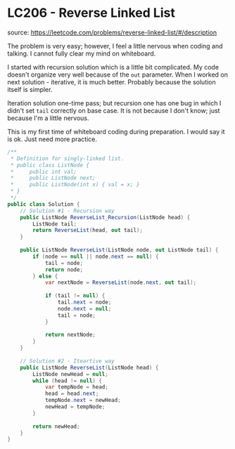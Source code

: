 # LC206 - Reverse Linked List
source: https://leetcode.com/problems/reverse-linked-list/#/description

The problem is very easy; however, I feel a little nervous when coding and talking. I cannot fully clear my mind on whiteboard. 

I started with recursion solution which is a little bit complicated. My code doesn't organize very well because of the `out` parameter. When I worked on next solution - iterative, it is much better. Probably because the solution itself is simpler. 

Iteration solution one-time pass; but recursion one has one bug in which I didn't set `tail` correctly on base case. It is not because I don't know; just because I'm a little nervous. 

This is my first time of whiteboard coding during preparation. I would say it is ok. Just need more practice.

``` c#
/**
 * Definition for singly-linked list.
 * public class ListNode {
 *     public int val;
 *     public ListNode next;
 *     public ListNode(int x) { val = x; }
 * }
 */
public class Solution {
    // Solution #1 - Recursion way
    public ListNode ReverseList_Recursion(ListNode head) {
        ListNode tail;
        return ReverseList(head, out tail);
    }
    
    public ListNode ReverseList(ListNode node, out ListNode tail) {
        if (node == null || node.next == null) {
            tail = node;
            return node;
        } else {
            var nextNode = ReverseList(node.next, out tail);
            
            if (tail != null) {
                tail.next = node;
                node.next = null;
                tail = node;
            }
            
            return nextNode;
        }
    }
    
    // Solution #2 - Iteartive way
    public ListNode ReverseList(ListNode head) {
        ListNode newHead = null;
        while (head != null) {
            var tempNode = head;
            head = head.next;
            tempNode.next = newHead;
            newHead = tempNode;
        }
        
        return newHead;
    }
}

```
